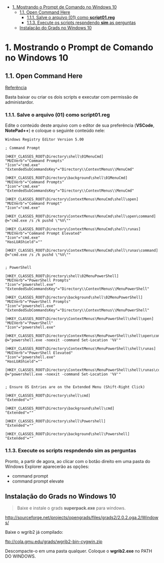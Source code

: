 <!-- TOC -->

- [1. Mostrando o Prompt de Comando no Windows 10](#1-mostrando-o-prompt-de-comando-no-windows-10)
  - [1.1. Open Command Here](#11-open-command-here)
    - [1.1.1. Salve o arquivo (01) como **script01.reg**](#111-salve-o-arquivo-01-como-script01reg)
    - [1.1.3. Execute os scripts respndendo **sim** as perguntas](#113-execute-os-scripts-respndendo-sim-as-perguntas)
  - [Instalação do Grads no Windows 10](#instala%c3%a7%c3%a3o-do-grads-no-windows-10)

<!-- /TOC -->
# 1. Mostrando o Prompt de Comando no Windows 10

## 1.1. Open Command Here


[Referência](https://blogs.msdn.microsoft.com/andrew_richards/2017/03/01/enhancing-the-open-command-prompt-here-shift-right-click-context-menu-experience/)


Basta baixar ou criar os dois scripts e executar com permissão de administardor.

### 1.1.1. Salve o arquivo (01) como **script01.reg** 

Edite o conteúdo deste arquivo com o editor de sua preferência (**VSCode**, **NotePad++**) e coloque o seguinte conteúdo nele:

```
Windows Registry Editor Version 5.00

; Command Prompt

[HKEY_CLASSES_ROOT\Directory\shell\01MenuCmd]
"MUIVerb"="Command Prompts"
"Icon"="cmd.exe"
"ExtendedSubCommandsKey"="Directory\\ContextMenus\\MenuCmd"

[HKEY_CLASSES_ROOT\Directory\background\shell\01MenuCmd]
"MUIVerb"="Command Prompts"
"Icon"="cmd.exe"
"ExtendedSubCommandsKey"="Directory\\ContextMenus\\MenuCmd"

[HKEY_CLASSES_ROOT\Directory\ContextMenus\MenuCmd\shell\open]
"MUIVerb"="Command Prompt"
"Icon"="cmd.exe"

[HKEY_CLASSES_ROOT\Directory\ContextMenus\MenuCmd\shell\open\command]
@="cmd.exe /s /k pushd \"%V\""

[HKEY_CLASSES_ROOT\Directory\ContextMenus\MenuCmd\shell\runas]
"MUIVerb"="Command Prompt Elevated"
"Icon"="cmd.exe"
"HasLUAShield"=""

[HKEY_CLASSES_ROOT\Directory\ContextMenus\MenuCmd\shell\runas\command]
@="cmd.exe /s /k pushd \"%V\""


; PowerShell

[HKEY_CLASSES_ROOT\Directory\shell\02MenuPowerShell]
"MUIVerb"="PowerShell Prompts"
"Icon"="powershell.exe"
"ExtendedSubCommandsKey"="Directory\\ContextMenus\\MenuPowerShell"

[HKEY_CLASSES_ROOT\Directory\background\shell\02MenuPowerShell]
"MUIVerb"="PowerShell Prompts"
"Icon"="powershell.exe"
"ExtendedSubCommandsKey"="Directory\\ContextMenus\\MenuPowerShell"

[HKEY_CLASSES_ROOT\Directory\ContextMenus\MenuPowerShell\shell\open]
"MUIVerb"="PowerShell"
"Icon"="powershell.exe"

[HKEY_CLASSES_ROOT\Directory\ContextMenus\MenuPowerShell\shell\open\command]
@="powershell.exe -noexit -command Set-Location '%V'"

[HKEY_CLASSES_ROOT\Directory\ContextMenus\MenuPowerShell\shell\runas]
"MUIVerb"="PowerShell Elevated"
"Icon"="powershell.exe"
"HasLUAShield"=""

[HKEY_CLASSES_ROOT\Directory\ContextMenus\MenuPowerShell\shell\runas\command]
@="powershell.exe -noexit -command Set-Location '%V'"


; Ensure OS Entries are on the Extended Menu (Shift-Right Click)

[HKEY_CLASSES_ROOT\Directory\shell\cmd]
"Extended"=""

[HKEY_CLASSES_ROOT\Directory\background\shell\cmd]
"Extended"=""

[HKEY_CLASSES_ROOT\Directory\shell\Powershell]
"Extended"=""

[HKEY_CLASSES_ROOT\Directory\background\shell\Powershell]
"Extended"=""
```




### 1.1.3. Execute os scripts respndendo **sim** as perguntas

Pronto, a partir de agora, ao clicar com o botão direito em uma pasta do Windows Explorer aparecerão as opções:

* command prompt
* command prompt elevate


## Instalação do Grads no Windows 10

> Baixe e instale o grads **superpack.exe** para windows.

http://sourceforge.net/projects/opengrads/files/grads2/2.0.2.oga.2/Windows/

Baixe o wgrib2 já compilado:

ftp://cola.gmu.edu/grads/wgrib2-bin-cygwin.zip

Descompacte-o em uma pasta qualquer.
Coloque o **wgrib2.exe** no PATH DO WINDOWS.